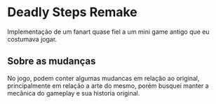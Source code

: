 # Deadly Steps Remake
Implementação de um fanart quase fiel a um mini game antigo que eu costumava jogar.

## Sobre as mudanças
No jogo, podem conter algumas mudancas em relação ao original, principalmente em relação a arte do mesmo, porém busquei 
manter a mecânica do gameplay e sua historia original.
